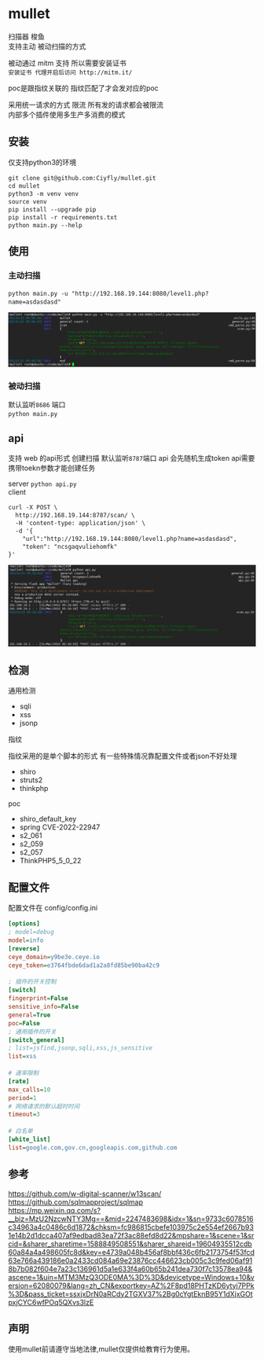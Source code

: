 <!--
 * @Date: 2022-01-11 18:08:25
 * @LastEditors: recar
 * @LastEditTime: 2022-04-07 10:58:51
-->
# mullet
扫描器 梭鱼  
支持主动 被动扫描的方式  

被动通过 mitm 支持 所以需要安装证书  
`安装证书 代理开启后访问 http://mitm.it/`  

poc是跟指纹关联的 指纹匹配了才会发对应的poc  

采用统一请求的方式 限流 所有发的请求都会被限流  
内部多个插件使用多生产多消费的模式  


## 安装

仅支持python3的环境  

```shell
git clone git@github.com:Ciyfly/mullet.git
cd mullet
python3 -m venv venv
source venv
pip install --upgrade pip
pip install -r requirements.txt
python main.py --help
```

## 使用

### 主动扫描
`python main.py -u "http://192.168.19.144:8080/level1.php?name=asdasdasd"`  

![avatar](imgs/主动扫描.jpg)



### 被动扫描

默认监听`8686` 端口  
`python main.py`

## api
支持 web 的api形式 创建扫描 默认监听`8787`端口
api 会先随机生成token api需要携带toekn参数才能创建任务  

server `python api.py`  
client   
```shell
curl -X POST \
  http://192.168.19.144:8787/scan/ \
  -H 'content-type: application/json' \
  -d '{
	"url":"http://192.168.19.144:8080/level1.php?name=asdasdasd",
	"token": "ncsgaqvuliehomfk"
}'
```

![avatar](imgs/api.jpg)


## 检测
通用检测  

- sqli
- xss
- jsonp

指纹

指纹采用的是单个脚本的形式 有一些特殊情况靠配置文件或者json不好处理  

- shiro
- struts2
- thinkphp

poc 

- shiro_default_key
- spring CVE-2022-22947
- s2_061
- s2_059
- s2_057
- ThinkPHP5_5_0_22


## 配置文件  
配置文件在 config/config.ini
```ini
[options]
; model=debug
model=info
[reverse]
ceye_domain=y9be3e.ceye.io
ceye_token=e3764fbde6dad1a2a8fd85be90ba42c9

; 插件的开关控制
[switch]
fingerprint=False
sensitive_info=False
general=True
poc=False
; 通用插件的开关
[switch_general]
; list=jsfind,jsonp,sqli,xss,js_sensitive
list=xss

# 速率限制
[rate]
max_calls=10
period=1
# 网络请求的默认超时时间
timeout=3

# 白名单
[white_list]
list=google.com,gov.cn,googleapis.com,github.com
```
## 参考
https://github.com/w-digital-scanner/w13scan/  
https://github.com/sqlmapproject/sqlmap  
https://mp.weixin.qq.com/s?__biz=MzU2NzcwNTY3Mg==&mid=2247483698&idx=1&sn=9733c6078516c34963a4c0486c6d1872&chksm=fc986815cbefe103975c2e554ef2667b931e14b2d1dcca407af9edbad83ea72f3ac88efd8d22&mpshare=1&scene=1&srcid=&sharer_sharetime=1588849508551&sharer_shareid=19604935512cdb60a84a4a498605fc8d&key=e4739a048b456af8bbf436c6fb2173754f53fcd63e766a439186e0a2433cd084a69e23876cc446623cb005c3c9fed06af918b7b082f604e7a23c136961d5a1e633f4a60b65b241dea730f7c13578ea94&ascene=1&uin=MTM3MzQ3ODE0MA%3D%3D&devicetype=Windows+10&version=62080079&lang=zh_CN&exportkey=AZ%2F8pd18PHTzKD6ytyi7PPk%3D&pass_ticket=ssxjxDrN0aRCdy2TGXV37%2Bg0cYgtEknB95Y1dXjxGOtpxjCYC6wfPOq5QXvs3lzE  

## 声明
使用mullet前请遵守当地法律,mullet仅提供给教育行为使用。
